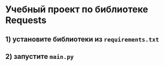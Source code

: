 # Учебный проект по библиотеке Requests

## 1) установите библиотеки из `requirements.txt`
## 2) запустите `main.py`